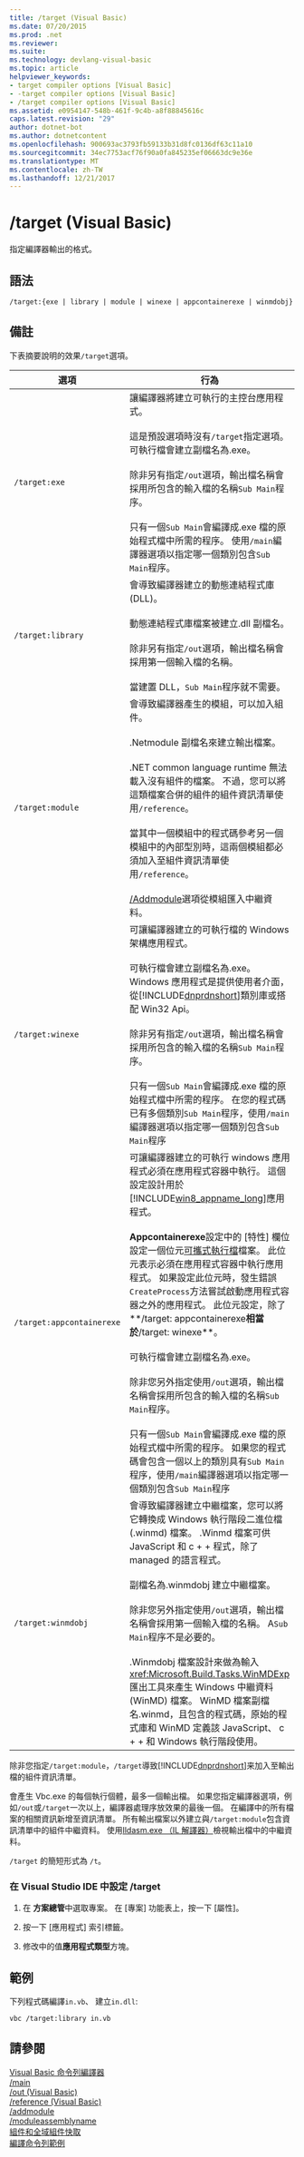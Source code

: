 ```yaml
---
title: /target (Visual Basic)
ms.date: 07/20/2015
ms.prod: .net
ms.reviewer: 
ms.suite: 
ms.technology: devlang-visual-basic
ms.topic: article
helpviewer_keywords:
- target compiler options [Visual Basic]
- -target compiler options [Visual Basic]
- /target compiler options [Visual Basic]
ms.assetid: e0954147-548b-461f-9c4b-a8f88845616c
caps.latest.revision: "29"
author: dotnet-bot
ms.author: dotnetcontent
ms.openlocfilehash: 900693ac3793fb59133b31d8fc0136df63c11a10
ms.sourcegitcommit: 34ec7753acf76f90a0fa845235ef06663dc9e36e
ms.translationtype: MT
ms.contentlocale: zh-TW
ms.lasthandoff: 12/21/2017
---
```

# <a name="target-visual-basic"></a>/target (Visual Basic)
指定編譯器輸出的格式。  
  
## <a name="syntax"></a>語法  
  
```  
/target:{exe | library | module | winexe | appcontainerexe | winmdobj}  
```  
  
## <a name="remarks"></a>備註  
 下表摘要說明的效果`/target`選項。  
  
|**選項**|**行為**|  
|----------------|------------------|  
|`/target:exe`|讓編譯器將建立可執行的主控台應用程式。<br /><br /> 這是預設選項時沒有`/target`指定選項。 可執行檔會建立副檔名為.exe。<br /><br /> 除非另有指定`/out`選項，輸出檔名稱會採用所包含的輸入檔的名稱`Sub Main`程序。<br /><br /> 只有一個`Sub Main`會編譯成.exe 檔的原始程式檔中所需的程序。 使用`/main`編譯器選項以指定哪一個類別包含`Sub Main`程序。|  
|`/target:library`|會導致編譯器建立的動態連結程式庫 (DLL)。<br /><br /> 動態連結程式庫檔案被建立.dll 副檔名。<br /><br /> 除非另有指定`/out`選項，輸出檔名稱會採用第一個輸入檔的名稱。<br /><br /> 當建置 DLL，`Sub Main`程序就不需要。|  
|`/target:module`|會導致編譯器產生的模組，可以加入組件。<br /><br /> .Netmodule 副檔名來建立輸出檔案。<br /><br /> .NET common language runtime 無法載入沒有組件的檔案。 不過，您可以將這類檔案合併的組件的組件資訊清單使用`/reference`。<br /><br /> 當其中一個模組中的程式碼參考另一個模組中的內部型別時，這兩個模組都必須加入至組件資訊清單使用`/reference`。<br /><br /> [/Addmodule](../../../visual-basic/reference/command-line-compiler/addmodule.md)選項從模組匯入中繼資料。|  
|`/target:winexe`|可讓編譯器建立的可執行檔的 Windows 架構應用程式。<br /><br /> 可執行檔會建立副檔名為.exe。 Windows 應用程式是提供使用者介面，從[!INCLUDE[dnprdnshort](~/includes/dnprdnshort-md.md)]類別庫或搭配 Win32 Api。<br /><br /> 除非另有指定`/out`選項，輸出檔名稱會採用所包含的輸入檔的名稱`Sub Main`程序。<br /><br /> 只有一個`Sub Main`會編譯成.exe 檔的原始程式檔中所需的程序。 在您的程式碼已有多個類別`Sub Main`程序，使用`/main`編譯器選項以指定哪一個類別包含`Sub Main`程序|  
|`/target:appcontainerexe`|可讓編譯器建立的可執行 windows 應用程式必須在應用程式容器中執行。 這個設定設計用於[!INCLUDE[win8_appname_long](~/includes/win8-appname-long-md.md)]應用程式。<br /><br /> **Appcontainerexe**設定中的 [特性] 欄位設定一個位元[可攜式執行檔](http://go.microsoft.com/fwlink/p/?LinkId=236960)檔案。 此位元表示必須在應用程式容器中執行應用程式。 如果設定此位元時，發生錯誤`CreateProcess`方法嘗試啟動應用程式容器之外的應用程式。 此位元設定，除了**/target: appcontainerexe**相當於**/target: winexe**。<br /><br /> 可執行檔會建立副檔名為.exe。<br /><br /> 除非您另外指定使用`/out`選項，輸出檔名稱會採用所包含的輸入檔的名稱`Sub Main`程序。<br /><br /> 只有一個`Sub Main`會編譯成.exe 檔的原始程式檔中所需的程序。 如果您的程式碼會包含一個以上的類別具有`Sub Main`程序，使用`/main`編譯器選項以指定哪一個類別包含`Sub Main`程序|  
|`/target:winmdobj`|會導致編譯器建立中繼檔案，您可以將它轉換成 Windows 執行階段二進位檔 (.winmd) 檔案。 .Winmd 檔案可供 JavaScript 和 c + + 程式，除了 managed 的語言程式。<br /><br /> 副檔名為.winmdobj 建立中繼檔案。<br /><br /> 除非您另外指定使用`/out`選項，輸出檔名稱會採用第一個輸入檔的名稱。 A`Sub Main`程序不是必要的。<br /><br /> .Winmdobj 檔案設計來做為輸入<xref:Microsoft.Build.Tasks.WinMDExp>匯出工具來產生 Windows 中繼資料 (WinMD) 檔案。 WinMD 檔案副檔名.winmd，且包含的程式碼，原始的程式庫和 WinMD 定義該 JavaScript、 c + + 和 Windows 執行階段使用。|  
  
 除非您指定`/target:module`，`/target`導致[!INCLUDE[dnprdnshort](~/includes/dnprdnshort-md.md)]来加入至輸出檔的組件資訊清單。  
  
 會產生 Vbc.exe 的每個執行個體，最多一個輸出檔。 如果您指定編譯器選項，例如`/out`或`/target`一次以上，編譯器處理序放效果的最後一個。 在編譯中的所有檔案的相關資訊新增至資訊清單。 所有輸出檔案以外建立與`/target:module`包含資訊清單中的組件中繼資料。 使用[Ildasm.exe （IL 解譯器）](https://msdn.microsoft.com/library/f7dy01k1)檢視輸出檔中的中繼資料。  
  
 `/target` 的簡短形式為 `/t`。  
  
### <a name="to-set-target-in-the-visual-studio-ide"></a>在 Visual Studio IDE 中設定 /target  
  
1.  在 **方案總管**中選取專案。 在 [專案] 功能表上，按一下 [屬性]。   
  
2.  按一下 [應用程式]  索引標籤。  
  
3.  修改中的值**應用程式類型**方塊。  
  
## <a name="example"></a>範例  
 下列程式碼編譯`in.vb`、 建立`in.dll`:  
  
```  
vbc /target:library in.vb  
```  
  
## <a name="see-also"></a>請參閱  
 [Visual Basic 命令列編譯器](../../../visual-basic/reference/command-line-compiler/index.md)  
 [/main](../../../visual-basic/reference/command-line-compiler/main.md)  
 [/out (Visual Basic)](../../../visual-basic/reference/command-line-compiler/out.md)  
 [/reference (Visual Basic)](../../../visual-basic/reference/command-line-compiler/reference.md)  
 [/addmodule](../../../visual-basic/reference/command-line-compiler/addmodule.md)  
 [/moduleassemblyname](../../../visual-basic/reference/command-line-compiler/moduleassemblyname.md)  
 [組件和全域組件快取](../../../visual-basic/programming-guide/concepts/assemblies-gac/index.md)  
 [編譯命令列範例](../../../visual-basic/reference/command-line-compiler/sample-compilation-command-lines.md)
